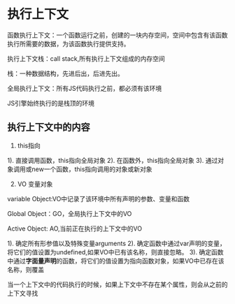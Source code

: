# 执行上下文

函数执行上下文：一个函数运行之前，创建的一块内存空间，空间中包含有该函数执行所需要的数据，为该函数执行提供支持。

执行上下文栈：call stack,所有执行上下文组成的内存空间

栈：一种数据结构，先进后出，后进先出。

全局执行上下文：所有JS代码执行之前，都必须有该环境

JS引擎始终执行的是栈顶的环境

## 执行上下文中的内容

1. this指向

1). 直接调用函数，this指向全局对象
2). 在函数外，this指向全局对象
3). 通过对象调用或new一个函数，this指向调用的对象或新对象

2. VO 变量对象

variable Object:VO中记录了该环境中所有声明的参数、变量和函数

Global Object：GO，全局执行上下文中的VO

Active Object: AO,当前正在执行的上下文中的VO

1). 确定所有形参值以及特殊变量arguments 
2). 确定函数中通过var声明的变量，将它们的值设置为undefined,如果VO中已有该名称，则直接忽略。
3). 确定函数中通过**字面量声明**的函数，将它们的值设置为指向函数对象，如果VO中已存在该名称，则覆盖

当一个上下文中的代码执行的时候，如果上下文中不存在某个属性，则会从之前的上下文寻找